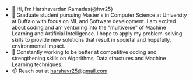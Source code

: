 - 👋 Hi, I’m Harshavardan Ramadas(@hvr25)
- 👀 Graduate student pursuing Master's in Computer Science at University at Buffalo with focus on ML and Software development. I am excited about coding and am venturing into the "multiverse" of Machine Learning and Artificial Intelligence. I hope to apply my problem-solving skills to provide new solutions that result in societal and hopefully, environmental impact.  
- 🌱 Constantly working to be better at competitive coding and strengthening skills on Algorithms, Data structures and Machine Learning techniques.
- 📫 Reach out at harshavr25@gmail.com

<!---
hvr25/hvr25 is a ✨ special ✨ repository because its `README.md` (this file) appears on your GitHub profile.
You can click the Preview link to take a look at your changes.
--->
